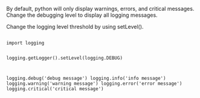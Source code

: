 <p>By default, python will only display warnings, errors, and critical messages. Change the debugging level to display all logging messages.</p>

<p>Change the logging level threshold by using setLevel().</p>

<code name="python">
import logging

logging.getLogger().setLevel(logging.DEBUG)

logging.debug('debug message')
logging.info('info message')
logging.warning('warning message')
logging.error('error message')
logging.critical('critical message')
</code>